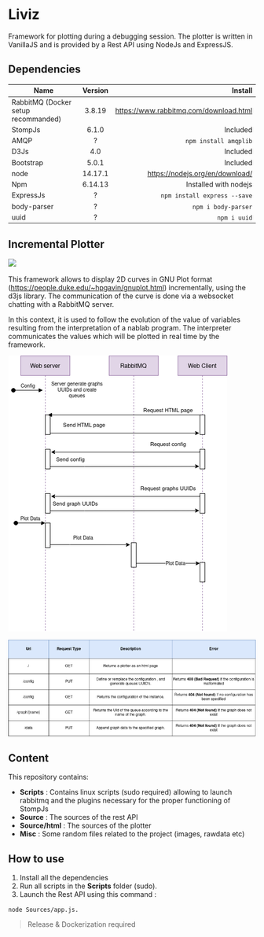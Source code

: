 # Liviz

Framework for plotting during a debugging session. The plotter is written in VanillaJS and is provided by a Rest API using NodeJs and ExpressJS.

## Dependencies
 
 | Name        | Version           | Install  |
| ------------- |:-------------:| -----:|
| RabbitMQ (Docker setup recommanded)      | 3.8.19 | https://www.rabbitmq.com/download.html |
| StompJs      | 6.1.0      |   Included |
| AMQP | ?     |   ```npm install amqplib``` |
| D3Js | 4.0 | Included |
| Bootstrap | 5.0.1 | Included |
| node | 14.17.1 | https://nodejs.org/en/download/ |
| Npm | 6.14.13 | Installed with nodejs |
| ExpressJs | ? | ```npm install express --save``` |
| body-parser | ? | ```npm i body-parser``` |
| uuid | ? | ```npm i uuid``` |


## Incremental Plotter

![](https://i.ibb.co/G2pbQbV/index.png)

This framework allows to display 2D curves in GNU Plot format (https://people.duke.edu/~hpgavin/gnuplot.html) incrementally, using the d3js library. The communication of the curve is done via a websocket chatting with a RabbitMQ server. 

In this context, it is used to follow the evolution of the value of variables resulting from the interpretation of a nablab program. The interpreter communicates the values which will be plotted in real time by the framework. 

![](Misc/sequence.png)

![](Misc/api.png)


 
## Content

This repository contains: 

* **Scripts** : Contains linux scripts (sudo required) allowing to launch rabbitmq and the plugins necessary for the proper functioning of StompJs
* **Source** : The sources of the rest API
* **Source/html** : The sources of the plotter
* **Misc** : Some random files related to the project (images, rawdata etc)

## How to use

1. Install all the dependencies
2. Run all scripts in the **Scripts** folder (sudo).
3. Launch the Rest API using this command : 

```
node Sources/app.js.
```


> Release & Dockerization required
